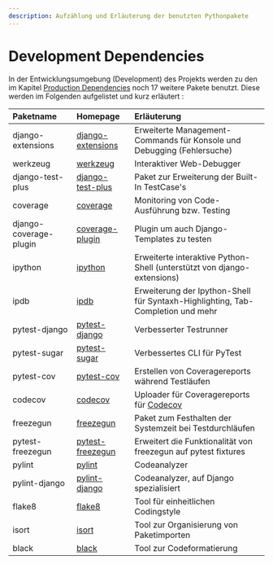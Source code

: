 ```yaml
---
description: Aufzählung und Erläuterung der benutzten Pythonpakete
---
```


# Development Dependencies

In der Entwicklungsumgebung \(Development\) des Projekts werden zu den im Kapitel [Production Dependencies](https://github.com/ClockGU/documentation/tree/d672478e26c190555548623bc881b2bae25f9ea7/python-dependencies/python-dependencies/production-dependencies.md) noch 17 weitere Pakete benutzt. Diese werden im Folgenden aufgelistet und kurz erläutert :

| Paketname | Homepage | Erläuterung |
| :--- | :--- | :--- |
| django-extensions | [django-extensions](https://github.com/django-extensions/django-extensions) | Erweiterte Management-Commands für Konsole und Debugging \(Fehlersuche\) |
| werkzeug | [werkzeug](http://werkzeug.pocoo.org/) | Interaktiver Web-Debugger |
| django-test-plus | [django-test-plus](https://github.com/revsys/django-test-plus) | Paket zur Erweiterung der Built-In TestCase's |
| coverage | [coverage](https://coverage.readthedocs.io/en/coverage-4.5.1x/) | Monitoring von Code-Ausführung bzw. Testing |
| django-coverage-plugin | [coverage-plugin](https://github.com/nedbat/django_coverage_plugin) | Plugin um auch Django-Templates zu testen |
| ipython | [ipython](https://ipython.org/index.html) | Erweiterte interaktive Python-Shell \(unterstützt von django-extensions\) |
| ipdb | [ipdb](https://github.com/gotcha/ipdb) | Erweiterung der Ipython-Shell für Syntaxh-Highlighting, Tab-Completion und mehr |
| pytest-django | [pytest-django](https://pytest-django.readthedocs.io/en/latest/) | Verbesserter Testrunner |
| pytest-sugar | [pytest-sugar](https://github.com/Frozenball/pytest-sugar) | Verbessertes CLI für PyTest |
| pytest-cov | [pytest-cov](https://github.com/pytest-dev/pytest-cov) | Erstellen von Coveragereports während Testläufen |
| codecov | [codecov](https://github.com/codecov/codecov-python) | Uploader für Coveragereports für [Codecov](https://codecov.io/) |
| freezegun | [freezegun](https://github.com/spulec/freezegun) | Paket zum Festhalten der Systemzeit bei Testdurchläufen |
| pytest-freezegun | [pytest-freezegun](https://github.com/ktosiek/pytest-freezegun) | Erweitert die Funktionalität von freezegun auf pytest fixtures |
| pylint | [pylint](https://www.pylint.org/) | Codeanalyzer |
| pylint-django | [pylint-django](https://github.com/PyCQA/pylint-django) | Codeanalyzer, auf Django spezialisiert |
| flake8 | [flake8](https://pypi.org/project/flake8/) | Tool für einheitlichen Codingstyle |
| isort | [isort](https://pypi.org/project/isort/) | Tool zur Organisierung von Paketimporten |
| black | [black](https://github.com/ambv/black) | Tool zur Codeformatierung |

